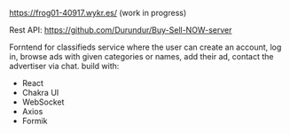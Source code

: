https://frog01-40917.wykr.es/ (work in progress)

Rest API: https://github.com/Durundur/Buy-Sell-NOW-server

Forntend for classifieds service where the user can create an account, log in, browse ads with given categories or names, add their ad, contact the advertiser via chat.
build with:
- React
- Chakra UI
- WebSocket
- Axios
- Formik
